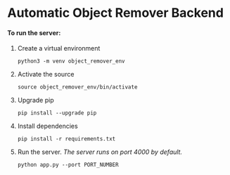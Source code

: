 # Automatic Object Remover Backend

#### To run the server:

1. Create a virtual environment

   `python3 -m venv object_remover_env`

2. Activate the source

   `source object_remover_env/bin/activate`

3. Upgrade pip

   `pip install --upgrade pip`

4. Install dependencies

   `pip install -r requirements.txt`

5. Run the server. <i>The server runs on port 4000 by default. </i>

   `python app.py --port PORT_NUMBER`
